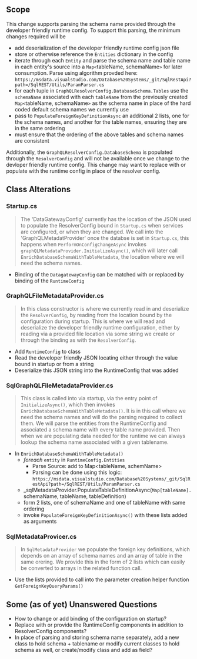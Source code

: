 ## Scope
This change supports parsing the schema name provided through the developer friendly runtime config. To support this parsing, the minimum changes required will be
* add deserialization of the developer friendly runtime config json file
* store or otherwise reference the `Entities` dictionary in the config
* iterate through each `Entity` and parse the schema name and table name in each entity's source into a `Map<`tableName, schemaName`>` for later consumption. Parse using algorithm provded here: `https://msdata.visualstudio.com/Database%20Systems/_git/SqlRestApi?path=/SqlREST/Utils/ParamParser.cs`
* for each tuple in `GraphQLResolverConfig.DatabaseSchema.Tables` use the `schemaName` associated with each `tableName` from the previously created `Map<`tableName, schemaName`>` as the schema name in place of the hard coded default schema names we currently use
* pass to `PopulateForeignKeyDefinitionAsync` an additional 2 lists, one for the schema names, and another for the table names, ensuring they are in the same ordering
* must ensure that the ordering of the above tables and schema names are consistent

Additionally, the `GraphQLResolverConfig.DatabaseSchema` is populated through the `ResolverConfig` and will not be available once we change to the devloper friendly runtime config. This change may want to replace with or populate with the runtime config in place of the resolver config.

## Class Alterations
### Startup.cs
>The 'DataGatewayConfig' currently has the location of the JSON used to populate the ResolverConfig bound in `Startup.cs` when services are configured, or when they are changed. We call into the 'GraphQLMetadatProvider' once the databse is set in `Startup.cs`, this happens when `PerformOnConfigChangeAsync` invokes `graphQLMetadataProvider.InitializeAsync()`, which will later call `EnrichDatabaseSchemaWithTableMetadata`, the location where we will need the schema names.

* Binding of the `DatagatewayConfig` can be matched with or replaced by binding of the `RuntimeConfig`
### GraphQLFileMetadataProvider.cs
>In this class constructor is where we currently read in and deserialize the `ResolverConfig`, by reading from the location bound by the configuration during startup. This is where we will read and deserialize the developer friendly runtime configuration, either by reading via a provided file location via some string we create or through the binding as with the `ResolverConfig`.
    
* Add `RuntimeConfig` to class
* Read the developer friendly JSON locating either through the value bound in startup or from a string
* Deserialize this JSON string into the RuntimeConfig that was added

### SqlGraphQLFileMetadataProvider.cs 
>This class is called into via startup, via the entry point of `InitializeAsync()`, which then invokes `EnrichDatabaseSchemaWithTableMetadata()`. It is in this call where we need the schema names and will do the parsing required to collect them. We will parse the entities from the RuntimeConfig and associated a schema name with every table name provided. Then when we are populating data needed for the runtime we can always lookup the schema name associated with a given tablename.
* In `EnrichDatabaseSchemaWithTableMetadata()` 
    * _foreach_ `entity` in `RuntimeConfig.Entities`
        * Parse Source: add to Map<tableName, schemName>
        * Parsing can be done using this logic: `https://msdata.visualstudio.com/Database%20Systems/_git/SqlRestApi?path=/SqlREST/Utils/ParamParser.cs`
    * _sqlMetadataProvider.PopulateTableDefinitionAsync(`Map[tableName].`schemaName, tableName, tableDefinition)
    * form 2 lists, one of schemaName and one of tableName with same ordering
    * invoke `PopulateForeignKeyDefinitionAsync()` with these lists added as arguments
### SqlMetadataProvicer.cs
>In `SqlMetadataProvider` we populate the foreign key definitions, which depends on an array of schema names and an array of table in the same orering. We provide this in the form of 2 lists which can easily be converted to arrays in the related function call.
* Use the lists provided to call into the parameter creation helper function `GetForeignKeyQueryParams()`

## Some (as of yet) Unanswered Questions
* How to change or add binding of the configuration on startup?
* Replace with or provide the RuntimeConfig components in addition to ResolverConfig components?
* In place of parsing and storing schema name separately, add a new class to hold schema + tablename or modify current classes to hold schema as well, or create/modify class and add as field?